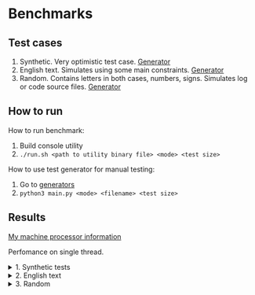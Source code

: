 # Benchmarks

## Test cases

1. Synthetic. Very optimistic test case. [Generator](generators/phrases.py#L7)
2. English text. Simulates using some main constraints. [Generator](generators/phrases.py#L36)
3. Random. Contains letters in both cases, numbers, signs. Simulates log or code source files. [Generator](generators/streamers.py#L3)

## How to run

How to run benchmark:
1. Build console utility
2. ```./run.sh <path to utility binary file> <mode> <test size>```

How to use test generator for manual testing:
1. Go to [generators](generators)
2. ```python3 main.py <mode> <filename> <test size>```

## Results

[My machine processor information](procinfo)

Perfomance on single thread.

<details><summary>1. Synthetic tests</summary>
<p>

| Approx. origin size | Encoded size | Saved, % | Encode time, ms | Encode speed | Decode time, ms | Decode speed |
| ------------------- | ------------ | -------- | --------------- | ------------ | --------------- | ------------ |
| 1 KiB               | 2.2 KiB      | -120     | TODO            | TODO         | TODO            | TODO         |
| 5 KiB               | 2.7 KiB      | 46       | TODO            | TODO         | TODO            | TODO         |
| 10 KiB              | 3.3 KiB      | 67       | TODO            | TODO         | TODO            | TODO         |
| 100 KiB             | 15 KiB       | 85       | TODO            | TODO         | TODO            | TODO         |
| 1 MiB               | 130 KiB      | 87       | TODO            | TODO         | TODO            | TODO         |
| 10 MiB              | 1.3 MiB      | 87       | TODO            | TODO         | TODO            | TODO         |
| 100 MiB             | 13 MiB       | 87       | TODO            | TODO         | TODO            | TODO         |

</p>
</details>
<details><summary>2. English text</summary>
<p>

| Approx. origin size | Encoded size | Saved, % | Encode time, ms | Encode speed | Decode time, ms | Decode speed |
| ------------------- | ------------ | -------- | --------------- | ------------ | --------------- | ------------ |
| 1 KiB               | 2.6 KiB      | -160     | TODO            | TODO         | TODO            | TODO         |
| 5 KiB               | 4.7 KiB      | 6        | TODO            | TODO         | TODO            | TODO         |
| 10 KiB              | 7.3 KiB      | 27       | TODO            | TODO         | TODO            | TODO         |
| 100 KiB             | 55 KiB       | 45       | TODO            | TODO         | TODO            | TODO         |
| 1 MiB               | 542 KiB      | 45       | TODO            | TODO         | TODO            | TODO         |
| 10 MiB              | 5.3 MiB      | 47       | TODO            | TODO         | TODO            | TODO         |
| 100 MiB             | 53 MiB       | 47       | TODO            | TODO         | TODO            | TODO         |

</p>
</details>

<details><summary>3. Random</summary>
<p>

| Approx. origin size | Encoded size | Saved, % | Encode time, ms | Encode speed | Decode time, ms | Decode speed |
| ------------------- | ------------ | -------- | --------------- | ------------ | --------------- | ------------ |
| 1 KiB               | 2.8 KiB      | -180     | TODO            | TODO         | TODO            | TODO         |
| 5 KiB               | 5.9 KiB      | -18      | TODO            | TODO         | TODO            | TODO         |
| 10 KiB              | 9.8 KiB      | 2        | TODO            | TODO         | TODO            | TODO         |
| 100 KiB             | 80 KiB       | 20       | TODO            | TODO         | TODO            | TODO         |
| 1 MiB               | 795 KiB      | 20       | TODO            | TODO         | TODO            | TODO         |
| 10 MiB              | 7.8 MiB      | 22       | TODO            | TODO         | TODO            | TODO         |
| 100 MiB             | 78 MiB       | 22       | TODO            | TODO         | TODO            | TODO         |

</p>
</details>

